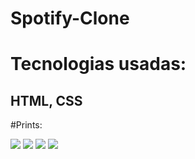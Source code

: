 # Spotify-Clone

# Tecnologias usadas:
<h2>HTML, CSS</h2>


#Prints:

<img src="https://user-images.githubusercontent.com/90625307/168603635-89d894d8-3c81-48a0-a366-acb2156f5a4b.png">
<img src="https://user-images.githubusercontent.com/90625307/168603687-1f7a0e79-74df-44f3-88db-b8d70eee71ef.png">
<img src="https://user-images.githubusercontent.com/90625307/168603744-59d9c0fa-1ad9-44eb-8be0-b82f94587679.png">
<img src="https://user-images.githubusercontent.com/90625307/168603805-38f3806f-aef9-4970-9be0-e53786767eb2.png">
